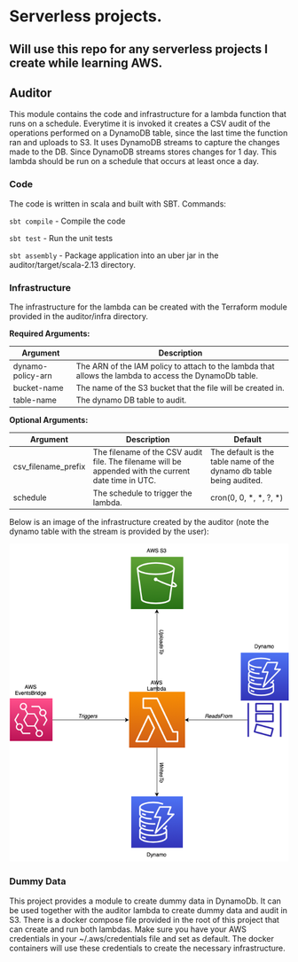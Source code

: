 # Serverless projects.

## Will use this repo for any serverless projects I create while learning AWS.

## Auditor
This module contains the code and infrastructure for a lambda function that runs
on a schedule. Everytime it is invoked it creates a CSV audit of the operations performed on 
a DynamoDB table, since the last time the function ran and uploads to S3. 
It uses DynamoDB streams to capture the changes made to the DB. Since DynamoDB streams
stores changes for 1 day. This lambda should be run on a schedule that occurs at least
once a day.

### Code

The code is written in scala and built with SBT. Commands:

`sbt compile` - Compile the code

`sbt test` - Run the unit tests

`sbt assembly` - Package application into an uber jar in the auditor/target/scala-2.13 directory.

### Infrastructure

The infrastructure for the lambda can be created with the Terraform module provided in the 
auditor/infra directory.

**Required Arguments:**

| Argument          | Description                                                                                            |
|-------------------|--------------------------------------------------------------------------------------------------------|
 | dynamo-policy-arn | The ARN of the IAM policy to attach to the lambda that allows the lambda to access the DynamoDb table. |
 | bucket-name       | The name of the S3 bucket that the file will be created in.                                            |
 | table-name        | The dynamo DB table to audit.                                                                          |

**Optional Arguments:**

| Argument            | Description                                                                                          | Default                                                             |
|---------------------|------------------------------------------------------------------------------------------------------|---------------------------------------------------------------------|
| csv_filename_prefix | The filename of the CSV audit file. The filename will be appended with the current date time in UTC. | The default is the table name of the dynamo db table being audited. |
| schedule            | The schedule to trigger the lambda.                                                                  | cron(0, 0, *, *, ?, *)                                              | 

Below is an image of the infrastructure created by the auditor (note the dynamo table with the stream is provided by the user):

![Infrastructure Image](docs/auditor.png)

### Dummy Data

This project provides a module to create dummy data in DynamoDb. It can be used together with the auditor lambda to create dummy data and audit in S3.
There is a docker compose file provided in the root of this project that can create and run both lambdas.
Make sure you have your AWS credentials in your ~/.aws/credentials file and set as default. The docker containers will use these
credentials to create the necessary infrastructure.

